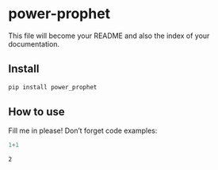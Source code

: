 power-prophet
================

<!-- WARNING: THIS FILE WAS AUTOGENERATED! DO NOT EDIT! -->

This file will become your README and also the index of your
documentation.

## Install

``` sh
pip install power_prophet
```

## How to use

Fill me in please! Don’t forget code examples:

``` python
1+1
```

    2
